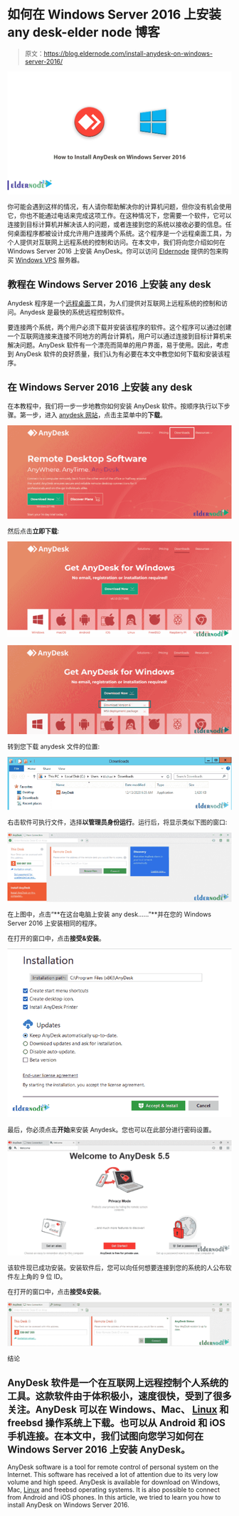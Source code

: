 # 如何在 Windows Server 2016 上安装 any desk-elder node 博客

> 原文：<https://blog.eldernode.com/install-anydesk-on-windows-server-2016/>

![How to Install AnyDesk on Windows Server 2016](img/c132476e7f7375c82fc6fbbc24ab2bc6.png)

你可能会遇到这样的情况，有人请你帮助解决你的计算机问题，但你没有机会使用它，你也不能通过电话来完成这项工作。在这种情况下，您需要一个软件，它可以连接到目标计算机并解决该人的问题，或者连接到您的系统以接收必要的信息。任何桌面程序都被设计成允许用户连接两个系统。这个程序是一个远程桌面工具，为个人提供对互联网上远程系统的控制和访问。在本文中，我们将向您介绍如何在 Windows Server 2016 上安装 AnyDesk。你可以访问 [Eldernode](https://eldernode.com/) 提供的包来购买 [Windows VPS](https://eldernode.com/windows-vps/) 服务器。

## **教程在 Windows Server 2016 上安装 any desk**

Anydesk 程序是一个[远程桌面](https://blog.eldernode.com/connect-remotedesktopmanager-remote-desktop-on-windows-10/)工具，为人们提供对互联网上远程系统的控制和访问。Anydesk 是最快的系统远程控制软件。

要连接两个系统，两个用户必须下载并安装该程序的软件。这个程序可以通过创建一个互联网连接来连接不同地方的两台计算机，用户可以通过连接到目标计算机来解决问题。AnyDesk 软件有一个漂亮而简单的用户界面，易于使用。因此，考虑到 AnyDesk 软件的良好质量，我们认为有必要在本文中教您如何下载和安装该程序。

## **在 Windows Server 2016 上安装 any desk**

在本教程中，我们将一步一步地教你如何安装 AnyDesk 软件。按顺序执行以下步骤。第一步，进入 [anydesk 网站](https://anydesk.com/en)，点击主菜单中的**下载**。

![how to download anydesk](img/696c7f93db336fff51c19bf85c63356b.png)

然后点击**立即下载**:

![download anydesk from official website](img/37223dd4f100dc44bd032fca1cab4b1a.png)

![install any desk on windows server 2016](img/ea8f9e64eb6e3ec6889b075fc1054e07.png)

转到您下载 anydesk 文件的位置:

![download path of anydesk](img/49fb5b125742c37ee567c0a930eee3f0.png)

右击软件可执行文件，选择**以管理员身份运行**。运行后，将显示类似下图的窗口:

![how to run and install anydesk](img/603bc7dd139c6befef7c5268398c95a5.png)

在上图中，点击“**在这台电脑上安装 any desk……”**并在您的 Windows Server 2016 上安装相同的程序。

在打开的窗口中，点击**接受&安装**。

![installation progress of anydesk](img/0e697f697c3cadfb937c98d05e1f1979.png)

最后，你必须点击**开始**来安装 Anydesk。您也可以在此部分进行密码设置。

![get started anydesk](img/c6dca9dc3a8c446e4146401d1e489bca.png)

该软件现已成功安装。安装软件后，您可以向任何想要连接到您的系统的人公布软件左上角的 9 位 ID。

在打开的窗口中，点击**接受&安装**。

![anydesk environment](img/4d7bf8db7d18cc54624ab631562230cc.png)

结论

## AnyDesk 软件是一个在互联网上远程控制个人系统的工具。这款软件由于体积极小，速度很快，受到了很多关注。AnyDesk 可以在 Windows、Mac、 [Linux](https://blog.eldernode.com/tag/linux/) 和 freebsd 操作系统上下载。也可以从 Android 和 iOS 手机连接。在本文中，我们试图向您学习如何在 Windows Server 2016 上安装 AnyDesk。

AnyDesk software is a tool for remote control of personal system on the Internet. This software has received a lot of attention due to its very low volume and high speed. AnyDesk is available for download on Windows, Mac, [Linux](https://blog.eldernode.com/tag/linux/) and freebsd operating systems. It is also possible to connect from Android and iOS phones. In this article, we tried to learn you how to install AnyDesk on Windows Server 2016.